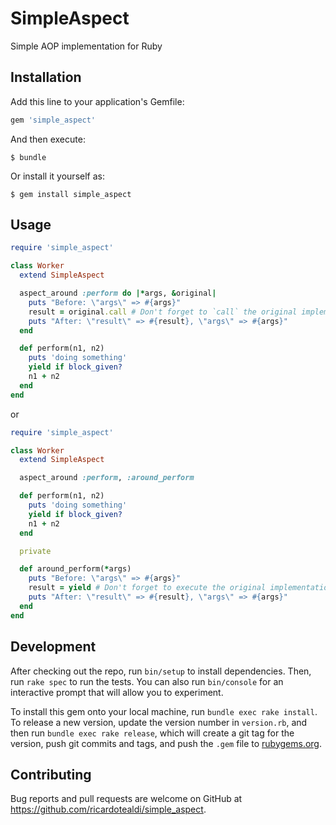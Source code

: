 # SimpleAspect

Simple AOP implementation for Ruby

## Installation

Add this line to your application's Gemfile:

```ruby
gem 'simple_aspect'
```

And then execute:

    $ bundle

Or install it yourself as:

    $ gem install simple_aspect

## Usage

```ruby
require 'simple_aspect'

class Worker
  extend SimpleAspect

  aspect_around :perform do |*args, &original|
    puts "Before: \"args\" => #{args}"
    result = original.call # Don't forget to `call` the original implementation
    puts "After: \"result\" => #{result}, \"args\" => #{args}"
  end

  def perform(n1, n2)
    puts 'doing something'
    yield if block_given?
    n1 + n2
  end
end
```

or

```ruby
require 'simple_aspect'

class Worker
  extend SimpleAspect

  aspect_around :perform, :around_perform

  def perform(n1, n2)
    puts 'doing something'
    yield if block_given?
    n1 + n2
  end

  private

  def around_perform(*args)
    puts "Before: \"args\" => #{args}"
    result = yield # Don't forget to execute the original implementation
    puts "After: \"result\" => #{result}, \"args\" => #{args}"
  end
end
```

## Development

After checking out the repo, run `bin/setup` to install dependencies. Then, run `rake spec` to run the tests. You can also run `bin/console` for an interactive prompt that will allow you to experiment.

To install this gem onto your local machine, run `bundle exec rake install`. To release a new version, update the version number in `version.rb`, and then run `bundle exec rake release`, which will create a git tag for the version, push git commits and tags, and push the `.gem` file to [rubygems.org](https://rubygems.org).

## Contributing

Bug reports and pull requests are welcome on GitHub at https://github.com/ricardotealdi/simple_aspect.
